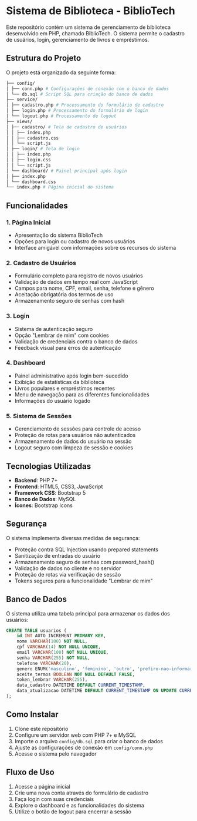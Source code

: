 # Sistema de Biblioteca - BiblioTech

Este repositório contém um sistema de gerenciamento de biblioteca desenvolvido em PHP, chamado BiblioTech. O sistema permite o cadastro de usuários, login, gerenciamento de livros e empréstimos.

## Estrutura do Projeto

O projeto está organizado da seguinte forma:

```bash
├── config/
│ ├── conn.php # Configurações de conexão com o banco de dados
│ └── db.sql # Script SQL para criação do banco de dados
├── service/
│ ├── cadastro.php # Processamento do formulário de cadastro
│ ├── login.php # Processamento do formulário de login
│ └── logout.php # Processamento de logout
├── views/
│ ├── cadastro/ # Tela de cadastro de usuários
│ │ ├── index.php
│ │ ├── cadastro.css
│ │ └── script.js
│ ├── login/ # Tela de login
│ │ ├── index.php
│ │ ├── login.css
│ │ └── script.js
│ └── dashboard/ # Painel principal após login
│ ├── index.php
│ └── dashboard.css
└── index.php # Página inicial do sistema
```

## Funcionalidades

### 1. Página Inicial
- Apresentação do sistema BiblioTech
- Opções para login ou cadastro de novos usuários
- Interface amigável com informações sobre os recursos do sistema

### 2. Cadastro de Usuários
- Formulário completo para registro de novos usuários
- Validação de dados em tempo real com JavaScript
- Campos para nome, CPF, email, senha, telefone e gênero
- Aceitação obrigatória dos termos de uso
- Armazenamento seguro de senhas com hash

### 3. Login
- Sistema de autenticação seguro
- Opção "Lembrar de mim" com cookies
- Validação de credenciais contra o banco de dados
- Feedback visual para erros de autenticação

### 4. Dashboard
- Painel administrativo após login bem-sucedido
- Exibição de estatísticas da biblioteca
- Livros populares e empréstimos recentes
- Menu de navegação para as diferentes funcionalidades
- Informações do usuário logado

### 5. Sistema de Sessões
- Gerenciamento de sessões para controle de acesso
- Proteção de rotas para usuários não autenticados
- Armazenamento de dados do usuário na sessão
- Logout seguro com limpeza de sessão e cookies

## Tecnologias Utilizadas

- **Backend**: PHP 7+
- **Frontend**: HTML5, CSS3, JavaScript
- **Framework CSS**: Bootstrap 5
- **Banco de Dados**: MySQL
- **Ícones**: Bootstrap Icons

## Segurança

O sistema implementa diversas medidas de segurança:

- Proteção contra SQL Injection usando prepared statements
- Sanitização de entradas do usuário
- Armazenamento seguro de senhas com password_hash()
- Validação de dados no cliente e no servidor
- Proteção de rotas via verificação de sessão
- Tokens seguros para a funcionalidade "Lembrar de mim"

## Banco de Dados

O sistema utiliza uma tabela principal para armazenar os dados dos usuários:

```sql
CREATE TABLE usuarios (
    id INT AUTO_INCREMENT PRIMARY KEY,
    nome VARCHAR(100) NOT NULL,
    cpf VARCHAR(14) NOT NULL UNIQUE,
    email VARCHAR(100) NOT NULL UNIQUE,
    senha VARCHAR(255) NOT NULL,
    telefone VARCHAR(20),
    genero ENUM('masculino', 'feminino', 'outro', 'prefiro-nao-informar'),
    aceite_termos BOOLEAN NOT NULL DEFAULT FALSE,
    token_lembrar VARCHAR(255),
    data_cadastro DATETIME DEFAULT CURRENT_TIMESTAMP,
    data_atualizacao DATETIME DEFAULT CURRENT_TIMESTAMP ON UPDATE CURRENT_TIMESTAMP
);
```

## Como Instalar

1. Clone este repositório
2. Configure um servidor web com PHP 7+ e MySQL
3. Importe o arquivo `config/db.sql` para criar o banco de dados
4. Ajuste as configurações de conexão em `config/conn.php`
5. Acesse o sistema pelo navegador

## Fluxo de Uso

1. Acesse a página inicial
2. Crie uma nova conta através do formulário de cadastro
3. Faça login com suas credenciais
4. Explore o dashboard e as funcionalidades do sistema
5. Utilize o botão de logout para encerrar a sessão
